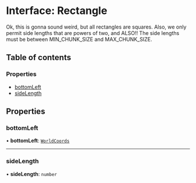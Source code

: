 # Interface: Rectangle

Ok, this is gonna sound weird, but all rectangles are squares. Also, we only permit side lengths
that are powers of two, and ALSO!! The side lengths must be between MIN_CHUNK_SIZE and
MAX_CHUNK_SIZE.

## Table of contents

### Properties

- [bottomLeft](Rectangle.md#bottomleft)
- [sideLength](Rectangle.md#sidelength)

## Properties

### bottomLeft

• **bottomLeft**: [`WorldCoords`](../README.md#worldcoords)

___

### sideLength

• **sideLength**: `number`

